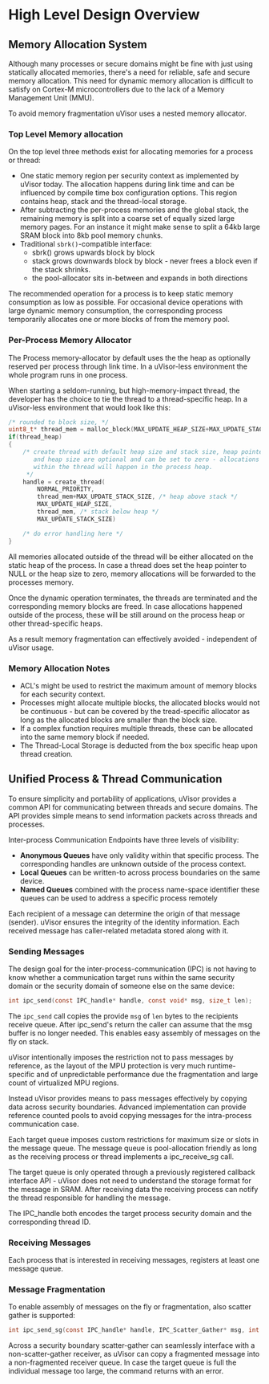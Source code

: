 # High Level Design Overview

## Memory Allocation System

Although many processes or secure domains might be fine with just using statically allocated memories, there's a need for reliable, safe and secure memory allocation. This need for dynamic memory allocation is difficult to satisfy on Cortex-M microcontrollers due to the lack of a Memory Management Unit (MMU). 

To avoid memory fragmentation uVisor uses a nested memory allocator.

### Top Level Memory allocation

On the top level three methods exist for allocating memories for a process or thread:

- One static memory region per security context as implemented by uVisor today. The allocation happens during link time and can be influenced by compile time box configuration options. This region contains heap, stack and the thread-local storage.
- After subtracting the per-process memories and the global stack, the remaining memory is split into a coarse set of equally sized large memory pages. For an instance it might make sense to split a 64kb large SRAM block into 8kb pool memory chunks.
- Traditional `sbrk()`-compatible interface:
    * sbrk() grows upwards block by block
    * stack grows downwards block by block - never frees a block even if the stack shrinks. 
    * the pool-allocator sits in-between and expands in both directions 

The recommended operation for a process is to keep static memory consumption as low as possible. For occasional device operations with large dynamic memory consumption, the corresponding process temporarily allocates one or more blocks of from the memory pool.

### Per-Process Memory Allocator

The Process memory-allocator by default uses the the heap as optionally reserved per process through link time. In a uVisor-less environment the whole program runs in one process.

When starting a seldom-running, but high-memory-impact thread, the developer has the choice to tie the thread to a thread-specific heap. In a uVisor-less environment that would look like this:

```C
/* rounded to block size, */
uint8_t* thread_mem = malloc_block(MAX_UPDATE_HEAP_SIZE+MAX_UPDATE_STACK_SIZE);
if(thread_heap)
{
    /* create thread with default heap size and stack size, heap pointer
       and heap size are optional and can be set to zero - allocations
       within the thread will happen in the process heap. 
     */  
    handle = create_thread(
        NORMAL_PRIORITY,
        thread_mem+MAX_UPDATE_STACK_SIZE, /* heap above stack */
        MAX_UPDATE_HEAP_SIZE,
        thread_mem, /* stack below heap */
        MAX_UPDATE_STACK_SIZE)

    /* do error handling here */
}
```

All memories allocated outside of the thread will be either allocated on the static heap of the process. In case a thread does set the heap pointer to NULL or the heap size to zero, memory allocations will be forwarded to the processes memory.

Once the dynamic operation terminates, the threads are terminated and the corresponding memory blocks are freed. In case allocations happened outside of the process, these will be still around on the process heap or other thread-specific heaps.

As a result memory fragmentation can effectively avoided - independent of uVisor usage.

### Memory Allocation Notes
- ACL's might be used to restrict the maximum amount of memory blocks for each security context.
- Processes might allocate multiple blocks, the allocated blocks would not be continuous - but can be covered by the tread-specific allocator as long as the allocated blocks are smaller than the block size.
- If a complex function requires multiple threads, these can be allocated into the same memory block if needed.
- The Thread-Local Storage is deducted from the box specific heap upon thread creation.


## Unified Process & Thread Communication

To ensure simplicity and portability of applications, uVisor provides a common API for communicating between threads and secure domains. The API provides simple means to send information packets across threads and processes.

Inter-process Communication Endpoints have three levels of visibility:

- **Anonymous Queues** have only validity within that specific process. The corresponding handles are unknown outside of the process context.
- **Local Queues** can be written-to across process boundaries on the same device.
- **Named Queues** combined with the process name-space identifier these queues can be used to address a specific process remotely

Each recipient of a message can determine the origin of that message (sender). uVisor ensures the integrity of the identity information. Each received message has caller-related metadata stored along with it.

### Sending Messages

The design goal for the inter-process-communication (IPC) is not having to know whether a communication target runs within the same security domain or the security domain of someone else on the same device:
```C
int ipc_send(const IPC_handle* handle, const void* msg, size_t len);
```
The `ipc_send` call copies the provide `msg` of `len` bytes to the recipients receive queue. After ipc_send's return the caller can assume that the msg buffer is no longer needed. This enables easy assembly of messages on the fly on stack.

uVisor intentionally imposes the restriction not to pass messages by reference, as the layout of the MPU protection is very much runtime-specific and of unpredictable performance due the fragmentation and large count of virtualized MPU regions.

Instead uVisor provides means to pass messages effectively by copying data across security boundaries. Advanced implementation can provide reference counted pools to avoid copying messages for the intra-process communication case.

Each target queue imposes custom restrictions for maximum size or slots in the message queue. The message queue is pool-allocation friendly as long as the receiving process or thread implements a ipc_receive_sg call.

The target queue is only operated through a previously registered callback interface API - uVisor does not need to understand the storage format for the message in SRAM. After receiving data the receiving process can notify the thread responsible for handling the message.

The IPC_handle both encodes the target process security domain and the corresponding thread ID.

### Receiving Messages

Each process that is interested in receiving messages, registers at least one message queue.

### Message Fragmentation

To enable assembly of messages on the fly or fragmentation, also scatter gather is supported:
```C
int ipc_send_sg(const IPC_handle* handle, IPC_Scatter_Gather* msg, int count);
```
Across a security boundary scatter-gather can seamlessly interface with a non-scatter-gather receiver, as uVisor can copy a fragmented message into a non-fragmented receiver queue. In case the target queue is full the individual message too large, the command returns with an error.
